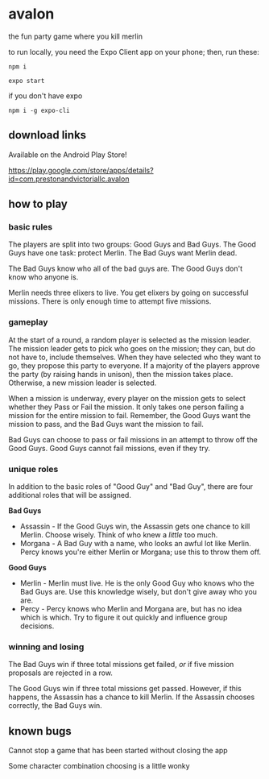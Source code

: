 # avalon

the fun party game where you kill merlin

to run locally, you need the Expo Client app on your phone; then, run these:

    npm i

    expo start

if you don't have expo 

    npm i -g expo-cli

## download links

Available on the Android Play Store!

https://play.google.com/store/apps/details?id=com.prestonandvictoriallc.avalon
    
## how to play

### basic rules

The players are split into two groups: Good Guys and Bad Guys. The Good Guys have one task: protect Merlin. The Bad Guys want Merlin dead.

The Bad Guys know who all of the bad guys are. The Good Guys don't know who anyone is.

Merlin needs three elixers to live. You get elixers by going on successful missions. There is only enough time to attempt five missions.

### gameplay

At the start of a round, a random player is selected as the mission leader. The mission leader gets to pick who goes on the mission; they can, but do not have to, include themselves. When they have selected who they want to go, they propose this party to everyone. If a majority of the players approve the party (by raising hands in unison), then the mission takes place. Otherwise, a new mission leader is selected.

When a mission is underway, every player on the mission gets to select whether they Pass or Fail the mission. It only takes one person failing a mission for the entire mission to fail. Remember, the Good Guys want the mission to pass, and the Bad Guys want the mission to fail.

Bad Guys can choose to pass or fail missions in an attempt to throw off the Good Guys. Good Guys cannot fail missions, even if they try.

### unique roles

In addition to the basic roles of "Good Guy" and "Bad Guy", there are four additional roles that will be assigned.

**Bad Guys**

- Assassin - If the Good Guys win, the Assassin gets one chance to kill Merlin. Choose wisely. Think of who knew a *little* too much.
- Morgana - A Bad Guy with a name, who looks an awful lot like Merlin. Percy knows you're either Merlin or Morgana; use this to throw them off.

**Good Guys**

- Merlin - Merlin must live. He is the only Good Guy who knows who the Bad Guys are. Use this knowledge wisely, but don't give away who you are.
- Percy - Percy knows who Merlin and Morgana are, but has no idea which is which. Try to figure it out quickly and influence group decisions.

### winning and losing

The Bad Guys win if three total missions get failed, _or_ if five mission proposals are rejected in a row.

The Good Guys win if three total missions get passed. However, if this happens, the Assassin has a chance to kill Merlin. If the Assassin chooses correctly, the Bad Guys win.

## known bugs

Cannot stop a game that has been started without closing the app

Some character combination choosing is a little wonky
